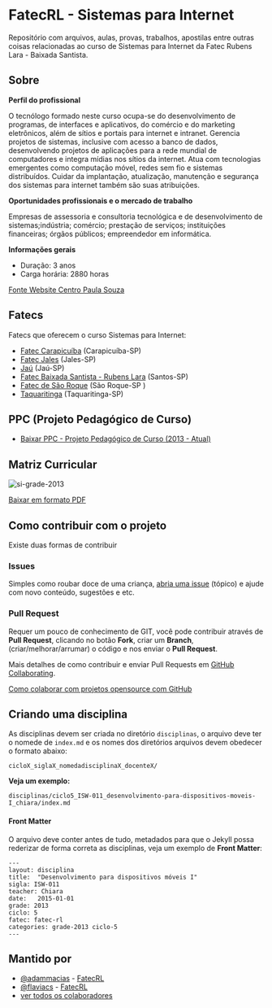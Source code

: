 # FatecRL - Sistemas para Internet

Repositório com arquivos, aulas, provas, trabalhos, apostilas entre outras coisas relacionadas ao curso de Sistemas para Internet da Fatec Rubens Lara - Baixada Santista.

## Sobre

**Perfil do profissional**

O tecnólogo formado neste curso ocupa-se do desenvolvimento de programas, de interfaces e aplicativos, do comércio e do marketing eletrônicos, além de sítios e portais para internet e intranet. Gerencia projetos de sistemas, inclusive com acesso a banco de dados, desenvolvendo projetos de aplicações para a rede mundial de computadores e integra mídias nos sítios da internet. Atua com tecnologias emergentes como computação móvel, redes sem fio e sistemas distribuídos. Cuidar da implantação, atualização, manutenção e segurança dos sistemas para internet também são suas atribuições.

**Oportunidades profissionais e o mercado de trabalho**

Empresas de assessoria e consultoria tecnológica e de desenvolvimento de sistemas;indústria; comércio; prestação de serviços; instituições financeiras; órgãos públicos; empreendedor em informática.

**Informações gerais**

- Duração: 3 anos
- Carga horária: 2880 horas

[Fonte Website Centro Paula Souza](http://www.centropaulasouza.sp.gov.br/cursos/fatec/sistemas-para-internet.asp)

## Fatecs

Fatecs que oferecem o curso Sistemas para Internet:

- [Fatec Carapicuíba](http://www.fateccarapicuiba.edu.br/) (Carapicuíba-SP)
- [Fatec Jales](http://www.fatecjales.edu.br/) (Jales-SP)
- [Jaú](http://www.fatecjahu.edu.br/) (Jaú-SP)
- [Fatec Baixada Santista - Rubens Lara](http://fatecrl.edu.br/) (Santos-SP)
- [Fatec de São Roque](http://www.fatecsaoroque.edu.br/) (São Roque-SP )
- [Taquaritinga](http://www.fatectq.edu.br/) (Taquaritinga-SP)

## PPC (Projeto Pedagógico de Curso)

- [Baixar PPC - Projeto Pedagógico de Curso (2013 - Atual)](https://www.dropbox.com/s/nfysut0np0tck1b/si-ppc-2013.pdf?dl=0)

## Matriz Curricular

![si-grade-2013](https://cloud.githubusercontent.com/assets/1139893/9028401/0e5fb80c-394e-11e5-82da-6b762d4be5a7.png)

[Baixar em formato PDF](https://www.dropbox.com/s/wwovwz6347erkd4/si-grade-2013.pdf?dl=0)

## Como contribuir com o projeto

Existe duas formas de contribuir

### Issues

Simples como roubar doce de uma criança, [abria uma issue](https://github.com/fatechub/fatecrl-curso-si/issues/new) (tópico) e ajude com novo conteúdo, sugestões e etc.

### Pull Request

Requer um pouco de conhecimento de GIT, você pode contribuir através de **Pull Request**, clicando no botão **Fork**, criar um **Branch**, (criar/melhorar/arrumar) o código e nos enviar o **Pull Request**.

Mais detalhes de como contribuir e enviar Pull Requests em [GitHub Collaborating](https://help.github.com/categories/63/articles).

[Como colaborar com projetos opensource com GitHub](http://www.youtube.com/watch?v=H3olaBo83As)

## Criando uma disciplina

As disciplinas devem ser criada no diretório `disciplinas`, o arquivo deve ter o nomede de `index.md` e os nomes dos diretórios arquivos devem obedecer o formato abaixo:

`cicloX_siglaX_nomedadisciplinaX_docenteX/`

**Veja um exemplo:**

`disciplinas/ciclo5_ISW-011_desenvolvimento-para-dispositivos-moveis-I_chiara/index.md`

#### Front Matter

O arquivo deve conter antes de tudo, metadados para que o Jekyll possa rederizar de forma correta as disciplinas, veja um exemplo de **Front Matter**:

```
---
layout: disciplina
title:  "Desenvolvimento para dispositivos móveis I"
sigla: ISW-011
teacher: Chiara
date:   2015-01-01
grade: 2013
ciclo: 5
fatec: fatec-rl
categories: grade-2013 ciclo-5
---
```

## Mantido por

- [@adammacias](https://github.com/adammacias/) - [FatecRL][fatecrl]
- [@flaviacs](https://github.com/flaviacs/) - [FatecRL][fatecrl]
- [ver todos os colaboradores](https://github.com/fatechub/curso-si/graphs/contributors)

[fatecrl]:      http://fatecrl.edu.br/
